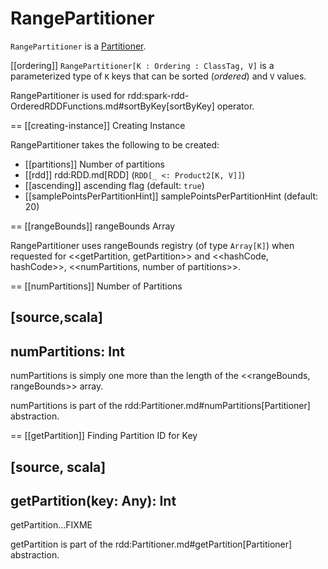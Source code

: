 # RangePartitioner

`RangePartitioner` is a [Partitioner](Partitioner.md).

[[ordering]]
`RangePartitioner[K : Ordering : ClassTag, V]` is a parameterized type of `K` keys that can be sorted (_ordered_) and `V` values.

RangePartitioner is used for rdd:spark-rdd-OrderedRDDFunctions.md#sortByKey[sortByKey] operator.

== [[creating-instance]] Creating Instance

RangePartitioner takes the following to be created:

* [[partitions]] Number of partitions
* [[rdd]] rdd:RDD.md[RDD] (`RDD[_ <: Product2[K, V]]`)
* [[ascending]] ascending flag (default: `true`)
* [[samplePointsPerPartitionHint]] samplePointsPerPartitionHint (default: 20)

== [[rangeBounds]] rangeBounds Array

RangePartitioner uses rangeBounds registry (of type `Array[K]`) when requested for <<getPartition, getPartition>> and <<hashCode, hashCode>>, <<numPartitions, number of partitions>>.

== [[numPartitions]] Number of Partitions

[source,scala]
----
numPartitions: Int
----

numPartitions is simply one more than the length of the <<rangeBounds, rangeBounds>> array.

numPartitions is part of the rdd:Partitioner.md#numPartitions[Partitioner] abstraction.

== [[getPartition]] Finding Partition ID for Key

[source, scala]
----
getPartition(key: Any): Int
----

getPartition...FIXME

getPartition is part of the rdd:Partitioner.md#getPartition[Partitioner] abstraction.
